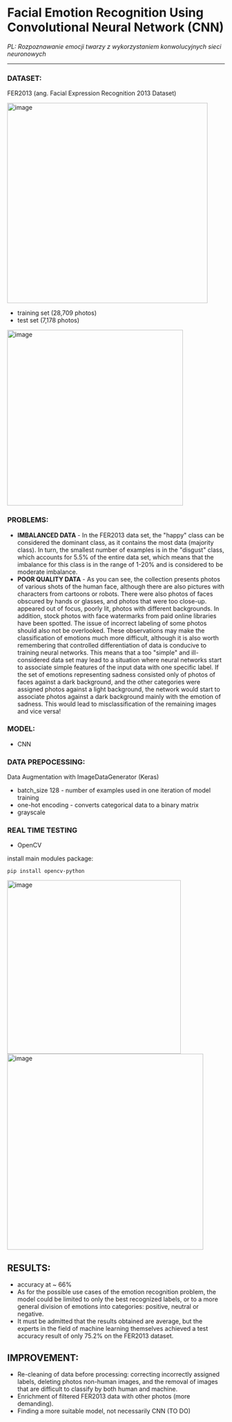# Facial Emotion Recognition Using Convolutional Neural Network (CNN)
*PL: Rozpoznawanie emocji twarzy z wykorzystaniem konwolucyjnych sieci neuronowych*
***
### DATASET:
FER2013 (ang. Facial Expression Recognition 2013 Dataset)

<img width="464" alt="image" src="https://user-images.githubusercontent.com/38349049/227540307-67c5c037-1a5d-4618-afe9-e1ec12784669.png">

- training set (28,709 photos)
- test set (7,178 photos)

<img width="407" alt="image" src="https://user-images.githubusercontent.com/38349049/227540866-19c24f9c-3611-431f-b834-fe9e0501c1a7.png">

### PROBLEMS:
- **IMBALANCED DATA** - In the FER2013 data set, the "happy" class can be considered the dominant class, as it contains the most data (majority class).
In turn, the smallest number of examples is in the "disgust" class, which accounts for 5.5% of the entire data set, which means
that the imbalance for this class is in the range of 1-20% and is considered to be moderate imbalance.
- **POOR QUALITY DATA** - As you can see, the collection presents photos of various shots of the human face, although there are also pictures with characters from
cartoons or robots.
There were also photos of faces obscured by hands or glasses, and photos that were too close-up.
appeared
out of focus, poorly lit, photos with different backgrounds.
In addition, stock photos with face watermarks from paid online libraries have been spotted.
The issue of incorrect labeling of some photos should also not be overlooked.
These observations may make the classification of emotions much more difficult, although it is also worth remembering that controlled differentiation of data is conducive to training neural networks.
This means that a too "simple" and ill-considered data set may lead to a situation where neural networks start to associate simple features of the input data with one specific label.
If the set of emotions representing sadness consisted only of photos of faces against a dark background, and the other categories were assigned photos against a light background, 
the network would start to associate photos against a dark background mainly with the emotion of sadness.
This would lead to misclassification of the remaining images and vice versa!

### MODEL:
- CNN

### DATA PREPOCESSING:
Data Augmentation with ImageDataGenerator (Keras)
- batch_size 128 - number of examples used in one iteration of model training
- one-hot encoding - converts categorical data to a binary matrix
- grayscale

### REAL TIME TESTING
- OpenCV

install main modules package: 
```
pip install opencv-python
```
<img width="402" alt="image" src="https://user-images.githubusercontent.com/38349049/227548325-5fcabd4e-4ce9-449a-9a14-e6c6eab3b68d.png">

<img width="454" alt="image" src="https://user-images.githubusercontent.com/38349049/227548310-33d9bdbf-f1d1-48fc-a093-8ae56ec96fac.png">


## RESULTS:
- accuracy at ~ 66%
- As for the possible use cases of the emotion recognition problem, the model could be limited to only the best recognized labels, 
or to a more general division of emotions into categories: positive, neutral or negative.
- It must be admitted that the results obtained are average, but the experts in the field of machine learning themselves achieved a test accuracy result of only 75.2% on the FER2013 dataset.

## IMPROVEMENT: 
- Re-cleaning of data before processing: correcting incorrectly assigned labels, deleting photos
non-human images, and the removal of images that are difficult to classify by both human and machine.
- Enrichment of filtered FER2013 data with other photos (more demanding).
- Finding a more suitable model, not necessarily CNN (TO DO)
